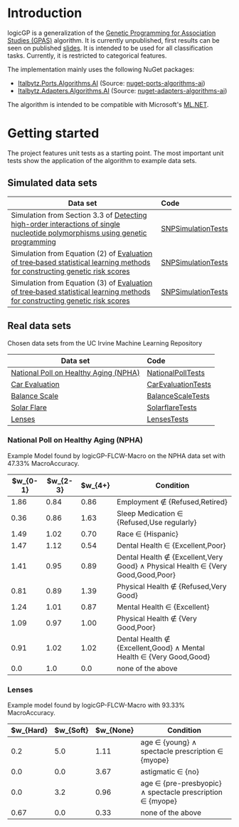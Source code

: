 # Introduction

logicGP is a generalization of the [Genetic Programming for Association Studies (GPAS)](https://doi.org/10.1093/bioinformatics/btm522) algorithm. It is currently unpublished, first results can be seen on published [slides](https://isd-nunkesser.github.io/slides/ISDBlackHighlyInterpretablePredictionModels.html#/logicgp).
It is intended to be used for all classification tasks. Currently, it is restricted to categorical features. 

The implementation mainly uses the following NuGet packages:

- [Italbytz.Ports.Algorithms.AI](https://www.nuget.org/packages/Italbytz.Ports.Algorithms.AI) (Source: [nuget-ports-algorithms-ai](https://github.com/Italbytz/nuget-ports-algorithms-ai))
- [Italbytz.Adapters.Algorithms.AI](https://www.nuget.org/packages/Italbytz.Adapters.Algorithms.AI) (Source: [nuget-adapters-algorithms-ai](https://github.com/Italbytz/nuget-adapters-algorithms-ai))

The algorithm is intended to be compatible with Microsoft's [ML.NET](https://dotnet.microsoft.com/en-us/apps/ai/ml-dotnet).

# Getting started

The project features unit tests as a starting point. The most important unit tests show the application of the algorithm to example data sets.

## Simulated data sets

|Data set| Code|
| ------ | :---|
|Simulation from Section 3.3 of [Detecting high-order interactions of single nucleotide polymorphisms using genetic programming](https://doi.org/10.1093/bioinformatics/btm522)|[SNPSimulationTests](/logicGP/logicGP.Tests/Unit/Data/Simulated/SNPSimulationTests.cs)|
|Simulation from Equation (2) of [Evaluation of tree‑based statistical learning methods for constructing genetic risk scores](https://doi.org/10.1186/s12859-022-04634-w)|[SNPSimulationTests](/logicGP/logicGP.Tests/Unit/Data/Simulated/SNPSimulationTests.cs)|
|Simulation from Equation (3) of [Evaluation of tree‑based statistical learning methods for constructing genetic risk scores](https://doi.org/10.1186/s12859-022-04634-w)|[SNPSimulationTests](/logicGP/logicGP.Tests/Unit/Data/Simulated/SNPSimulationTests.cs)|

## Real data sets

Chosen data sets from the UC Irvine Machine Learning Repository

|Data set| Code|
| ------ | :---|
|[National Poll on Healthy Aging (NPHA)](https://archive.ics.uci.edu/dataset/936/national+poll+on+healthy+aging+(npha))|[NationalPollTests](/logicGP/logicGP.Tests/Unit/Data/Real/NationalPollTests.cs)|
|[Car Evaluation](https://archive.ics.uci.edu/dataset/19/car+evaluation)|[CarEvaluationTests](/logicGP/logicGP.Tests/Unit/Data/Real/CarEvaluationTests.cs)|
|[Balance Scale](https://archive.ics.uci.edu/dataset/12/balance+scale)|[BalanceScaleTests](/logicGP/logicGP.Tests/Unit/Data/Real/BalanceScaleTests.cs)|
|[Solar Flare](https://archive.ics.uci.edu/dataset/89/solar+flare)|[SolarflareTests](/logicGP/logicGP.Tests/Unit/Data/Real/SolarflareTests.cs)|
|[Lenses](https://archive.ics.uci.edu/dataset/58/lenses)|[LensesTests](/logicGP/logicGP.Tests/Unit/Data/Real/LensesTests.cs)|

### National Poll on Healthy Aging (NPHA)

Example Model found by logicGP-FLCW-Macro on the NPHA data set with $47.33\%$ MacroAccuracy.

| $w_{0-1}  | $w_{2-3}  | $w_{4+}  | Condition                                                                                     |
|--------|--------|-------|----------------------------------------------------------------------------------------------|
| $1.86$ | $0.84$ | $0.86$ | Employment $\notin$ {Refused,Retired}                                        |
| $0.36$ | $0.86$ | $1.63$ | Sleep Medication $\in$ {Refused,Use regularly}                              |
| $1.49$ | $1.02$ | $0.70$ | Race $\in$ {Hispanic}                                                              |
| $1.47$ | $1.12$ | $0.54$ | Dental Health $\in$ {Excellent,Poor}                                        |
| $1.41$ | $0.95$ | $0.89$ | Dental Health $\notin$ {Excellent,Very Good} $\wedge$ Physical Health $\in$ {Very Good,Good,Poor} |
| $0.81$ | $0.89$ | $1.39$ | Physical Health $\notin$ {Refused,Very Good}                                |
| $1.24$ | $1.01$ | $0.87$ | Mental Health $\in$ {Excellent}                                                   |
| $1.09$ | $0.97$ | $1.00$ | Physical Health $\notin$ {Very Good,Poor}                                   |
| $0.91$ | $1.02$ | $1.02$ | Dental Health $\notin$ {Excellent,Good} $\wedge$ Mental Health $\in$ {Very Good,Good} |
| 0.0 | 1.0  | 0.0  | none of the above

### Lenses

Example model found by logicGP-FLCW-Macro with $93.33\%$ MacroAccuracy.

| $w_{Hard} | $w_{Soft} | $w_{None}  | Condition                                                      |
|------|------|-------|---------------------------------------------------------------------------|
| 0.2  | 5.0  | 1.11  | age ∈ {young} ∧ spectacle prescription ∈ {myope}                         |
| 0.0  | 0.0  | 3.67  | astigmatic ∈ {no}                                                        |
| 0.0  | 3.2  | 0.96  | age ∈ {pre-presbyopic} ∧ spectacle prescription ∈ {myope}               |
| 0.67 | 0.0  | 0.33  | none of the above
